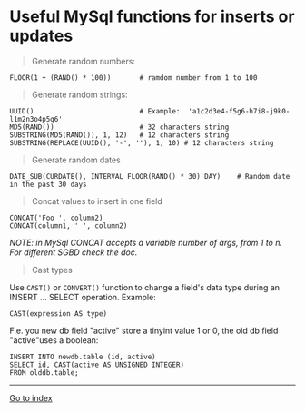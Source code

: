 # Useful MySql functions for inserts or updates

> Generate random numbers:

    FLOOR(1 + (RAND() * 100))       # ramdom number from 1 to 100

> Generate random strings:

    UUID()                          # Example:  'a1c2d3e4-f5g6-h7i8-j9k0-l1m2n3o4p5q6'
    MD5(RAND())                     # 32 characters string
    SUBSTRING(MD5(RAND()), 1, 12)   # 12 characters string
    SUBSTRING(REPLACE(UUID(), '-', ''), 1, 10) # 12 characters string

> Generate random dates

    DATE_SUB(CURDATE(), INTERVAL FLOOR(RAND() * 30) DAY)    # Random date in the past 30 days

> Concat values to insert in one field

    CONCAT('Foo ', column2)
    CONCAT(column1, ' ', column2)

*NOTE: in MySql CONCAT accepts a variable number of args, from 1 to n.*
*For different SGBD check the doc.*

> Cast types

Use `CAST()` or `CONVERT()` function to change a field's data type during an
INSERT ... SELECT operation.
Example:

    CAST(expression AS type)

F.e. you new db field "active" store a tinyint value 1 or 0,
the old db field "active"uses a boolean:

    INSERT INTO newdb.table (id, active)
    SELECT id, CAST(active AS UNSIGNED INTEGER)
    FROM olddb.table;


***

[Go to index](../../README.md)
